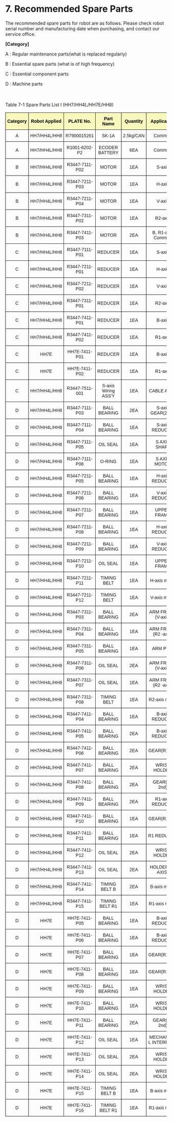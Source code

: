 ﻿# 7. Recommended Spare Parts

The recommended spare parts for robot are as follows. Please check robot serial number and manufacturing date when purchasing, and contact our service office.

<b>[Category]</b>

A : Regular maintenance parts(what is replaced regularly)

B : Essential spare parts (what is of high frequency)

C : Essential component parts

D : Machine parts


<br></br>
Table 7-1 Spare Parts List I (HH7/HH4L/HH7E/HH8)
<style type="text/css">
.tg  {border-collapse:collapse;border-spacing:0;}
.tg td{border-color:black;border-style:solid;border-width:1px;font-family:Arial, sans-serif;font-size:14px;
  overflow:hidden;padding:10px 5px;word-break:normal;}
.tg th{border-color:black;border-style:solid;border-width:1px;font-family:Arial, sans-serif;font-size:14px;
  font-weight:normal;overflow:hidden;padding:10px 5px;word-break:normal;}
.tg .tg-jafi{background-color:#f8f8be;color:#000000;font-weight:bold;text-align:center;vertical-align:middle}
.tg .tg-nrix{text-align:center;vertical-align:middle}
</style>
<table class="tg">
<thead>
  <tr>
    <th class="tg-jafi">Category</th>
    <th class="tg-jafi">Robot Applied</th>
    <th class="tg-jafi">PLATE No.</th>
    <th class="tg-jafi">Part Name</th>
    <th class="tg-jafi">Quantity</th>
    <th class="tg-jafi">Application</th>
  </tr>
</thead>
<tbody>
  <tr>
    <td class="tg-nrix">A</td>
    <td class="tg-nrix">HH7/HH4L/HH8</td>
    <td class="tg-nrix">R7900015261</td>
    <td class="tg-nrix">SK-1A</td>
    <td class="tg-nrix">2.5kg/CAN</td>
    <td class="tg-nrix">Common</td>
  </tr>
  <tr>
    <td class="tg-nrix">A</td>
    <td class="tg-nrix">HH7/HH4L/HH8</td>
    <td class="tg-nrix">R1001-6202-P2</td>
    <td class="tg-nrix">ECODER BATTERY</td>
    <td class="tg-nrix">6EA</td>
    <td class="tg-nrix">Common</td>
  </tr>
  <tr>
    <td class="tg-nrix">B</td>
    <td class="tg-nrix">HH7/HH4L/HH8</td>
    <td class="tg-nrix">R3447-7111-P02</td>
    <td class="tg-nrix">MOTOR</td>
    <td class="tg-nrix">1EA</td>
    <td class="tg-nrix">S-axis</td>
  </tr>
  <tr>
    <td class="tg-nrix">B</td>
    <td class="tg-nrix">HH7/HH4L/HH8</td>
    <td class="tg-nrix">R3447-7211-P03</td>
    <td class="tg-nrix">MOTOR</td>
    <td class="tg-nrix">1EA</td>
    <td class="tg-nrix">H-axis</td>
  </tr>
  <tr>
    <td class="tg-nrix">B</td>
    <td class="tg-nrix">HH7/HH4L/HH8</td>
    <td class="tg-nrix">R3447-7211-P04</td>
    <td class="tg-nrix">MOTOR</td>
    <td class="tg-nrix">1EA</td>
    <td class="tg-nrix">V-axis</td>
  </tr>
  <tr>
    <td class="tg-nrix">B</td>
    <td class="tg-nrix">HH7/HH4L/HH8</td>
    <td class="tg-nrix">R3447-7311-P02</td>
    <td class="tg-nrix">MOTOR</td>
    <td class="tg-nrix">1EA</td>
    <td class="tg-nrix">R2-axis</td>
  </tr>
   <tr>
    <td class="tg-nrix">B</td>
    <td class="tg-nrix">HH7/HH4L/HH8</td>
    <td class="tg-nrix">R3447-7411-P03</td>
    <td class="tg-nrix">MOTOR</td>
    <td class="tg-nrix">2EA</td>
    <td class="tg-nrix">B, R1-axis Common</td>
  </tr>
  <tr>
    <td class="tg-nrix">C</td>
    <td class="tg-nrix">HH7/HH4L/HH8</td>
    <td class="tg-nrix">R3447-7111-P01</td>
    <td class="tg-nrix">REDUCER</td>
    <td class="tg-nrix">1EA</td>
    <td class="tg-nrix">S-axis</td>
  </tr>
  <tr>
    <td class="tg-nrix">C</td>
    <td class="tg-nrix">HH7/HH4L/HH8</td>
    <td class="tg-nrix">R3447-7211-P01</td>
    <td class="tg-nrix">REDUCER</td>
    <td class="tg-nrix">1EA</td>
    <td class="tg-nrix">H-axis</td>
  </tr>
  <tr>
    <td class="tg-nrix">C</td>
    <td class="tg-nrix">HH7/HH4L/HH8</td>
    <td class="tg-nrix">R3447-7211-P02</td>
    <td class="tg-nrix">REDUCER</td>
    <td class="tg-nrix">1EA</td>
    <td class="tg-nrix">V-axis</td>
  </tr>
  <tr>
    <td class="tg-nrix">C</td>
    <td class="tg-nrix">HH7/HH4L/HH8</td>
    <td class="tg-nrix">R3447-7311-P01</td>
    <td class="tg-nrix">REDUCER</td>
    <td class="tg-nrix">1EA</td>
    <td class="tg-nrix">R2-axis</td>
  </tr>
  <tr>
    <td class="tg-nrix">C</td>
    <td class="tg-nrix">HH7/HH4L/HH8</td>
    <td class="tg-nrix">R3447-7411-P01</td>
    <td class="tg-nrix">REDUCER</td>
    <td class="tg-nrix">1EA</td>
    <td class="tg-nrix">B-axis</td>
  </tr>
  <tr>
    <td class="tg-nrix">C</td>
    <td class="tg-nrix">HH7/HH4L/HH8</td>
    <td class="tg-nrix">R3447-7411-P02</td>
    <td class="tg-nrix">REDUCER</td>
    <td class="tg-nrix">1EA</td>
    <td class="tg-nrix">R1-axis</td>
  </tr>
  <tr>
    <td class="tg-nrix">C</td>
    <td class="tg-nrix">HH7E</td>
    <td class="tg-nrix">HH7E-7411-P01</td>
    <td class="tg-nrix">REDUCER</td>
    <td class="tg-nrix">1EA</td>
    <td class="tg-nrix">B-axis</td>
  </tr>
  <tr>
    <td class="tg-nrix">C</td>
    <td class="tg-nrix">HH7E</td>
    <td class="tg-nrix">HH7E-7411-P02</td>
    <td class="tg-nrix">REDUCER</td>
    <td class="tg-nrix">1EA</td>
    <td class="tg-nrix">R1-axis</td>
  </tr>
  <tr>
    <td class="tg-nrix">C</td>
    <td class="tg-nrix">HH7/HH4L/HH8</td>
    <td class="tg-nrix">R3447-7511-001</td>
    <td class="tg-nrix">S-axis Wiring ASS'Y</td>
    <td class="tg-nrix">1EA</td>
    <td class="tg-nrix">CABLE ASSY</td>
  </tr>
  <tr>
    <td class="tg-nrix">D</td>
    <td class="tg-nrix">HH7/HH4L/HH8</td>
    <td class="tg-nrix">R3447-7111-P03</td>
    <td class="tg-nrix">BALL BEARING</td>
    <td class="tg-nrix">2EA</td>
    <td class="tg-nrix">S-axis GEAR(2ND)</td>
  </tr>
  <tr>
    <td class="tg-nrix">D</td>
    <td class="tg-nrix">HH7/HH4L/HH8</td>
    <td class="tg-nrix">R3447-7111-P04</td>
    <td class="tg-nrix">BALL BEARING</td>
    <td class="tg-nrix">1EA</td>
    <td class="tg-nrix">S-axis REDUCER</td>
  </tr>
  <tr>
    <td class="tg-nrix">D</td>
    <td class="tg-nrix">HH7/HH4L/HH8</td>
    <td class="tg-nrix">R3447-7111-P05</td>
    <td class="tg-nrix">OIL SEAL</td>
    <td class="tg-nrix">1EA</td>
    <td class="tg-nrix">S AXIS SHAFT</td>
  </tr>
  <tr>
    <td class="tg-nrix">D</td>
    <td class="tg-nrix">HH7/HH4L/HH8</td>
    <td class="tg-nrix">R3447-7111-P06</td>
    <td class="tg-nrix">O-RING</td>
    <td class="tg-nrix">1EA</td>
    <td class="tg-nrix">S AXIS MOTOR</td>
  </tr>
    <tr>
    <td class="tg-nrix">D</td>
    <td class="tg-nrix">HH7/HH4L/HH8</td>
    <td class="tg-nrix">R3447-7211-P05</td>
    <td class="tg-nrix">BALL BEARING</td>
    <td class="tg-nrix">1EA</td>
    <td class="tg-nrix">H-axis REDUCER</td>
  </tr>
    <tr>
    <td class="tg-nrix">D</td>
    <td class="tg-nrix">HH7/HH4L/HH8</td>
    <td class="tg-nrix">R3447-7211-P06</td>
    <td class="tg-nrix">BALL BEARING</td>
    <td class="tg-nrix">1EA</td>
    <td class="tg-nrix">V-axis REDUCER</td>
  </tr>
    <tr>
    <td class="tg-nrix">D</td>
    <td class="tg-nrix">HH7/HH4L/HH8</td>
    <td class="tg-nrix">R3447-7211-P07</td>
    <td class="tg-nrix">BALL BEARING</td>
    <td class="tg-nrix">1EA</td>
    <td class="tg-nrix">UPPER FRAME</td>
  </tr>
    <tr>
    <td class="tg-nrix">D</td>
    <td class="tg-nrix">HH7/HH4L/HH8</td>
    <td class="tg-nrix">R3447-7211-P08</td>
    <td class="tg-nrix">BALL BEARING</td>
    <td class="tg-nrix">1EA</td>
    <td class="tg-nrix">H-axis REDUCER</td>
  </tr>
    <tr>
    <td class="tg-nrix">D</td>
    <td class="tg-nrix">HH7/HH4L/HH8</td>
    <td class="tg-nrix">R3447-7211-P09</td>
    <td class="tg-nrix">BALL BEARING</td>
    <td class="tg-nrix">1EA</td>
    <td class="tg-nrix">V-axis REDUCER</td>
  </tr>
  <tr>
    <td class="tg-nrix">D</td>
    <td class="tg-nrix">HH7/HH4L/HH8</td>
    <td class="tg-nrix">R3447-7211-P10</td>
    <td class="tg-nrix">OIL SEAL</td>
    <td class="tg-nrix">1EA</td>
    <td class="tg-nrix">UPPER FRAME</td>
  </tr>
  <tr>
    <td class="tg-nrix">D</td>
    <td class="tg-nrix">HH7/HH4L/HH8</td>
    <td class="tg-nrix">R3447-7211-P11</td>
    <td class="tg-nrix">TIMING BELT</td>
    <td class="tg-nrix">1EA</td>
    <td class="tg-nrix">H-axis motor</td>
  </tr>
  <tr>
    <td class="tg-nrix">D</td>
    <td class="tg-nrix">HH7/HH4L/HH8</td>
    <td class="tg-nrix">R3447-7211-P12</td>
    <td class="tg-nrix">TIMING BELT</td>
    <td class="tg-nrix">1EA</td>
    <td class="tg-nrix">V-axis motor</td>
  </tr>
  <tr>
    <td class="tg-nrix">D</td>
    <td class="tg-nrix">HH7/HH4L/HH8</td>
    <td class="tg-nrix">R3447-7311-P03</td>
    <td class="tg-nrix">BALL BEARING</td>
    <td class="tg-nrix">2EA</td>
    <td class="tg-nrix">ARM FRAME (V-axis)</td>
  </tr>
    <tr>
    <td class="tg-nrix">D</td>
    <td class="tg-nrix">HH7/HH4L/HH8</td>
    <td class="tg-nrix">R3447-7311-P04</td>
    <td class="tg-nrix">BALL BEARING</td>
    <td class="tg-nrix">1EA</td>
    <td class="tg-nrix">ARM FRAME (R2 -axis)</td>
  </tr>
    <tr>
    <td class="tg-nrix">D</td>
    <td class="tg-nrix">HH7/HH4L/HH8</td>
    <td class="tg-nrix">R3447-7311-P05</td>
    <td class="tg-nrix">BALL BEARING</td>
    <td class="tg-nrix">1EA</td>
    <td class="tg-nrix">ARM PIPE</td>
  </tr>
    <tr>
    <td class="tg-nrix">D</td>
    <td class="tg-nrix">HH7/HH4L/HH8</td>
    <td class="tg-nrix">R3447-7311-P06</td>
    <td class="tg-nrix">OIL SEAL</td>
    <td class="tg-nrix">2EA</td>
    <td class="tg-nrix">ARM FRAME (V-axis)</td>
  </tr>
    <tr>
    <td class="tg-nrix">D</td>
    <td class="tg-nrix">HH7/HH4L/HH8</td>
    <td class="tg-nrix">R3447-7311-P07</td>
    <td class="tg-nrix">OIL SEAL</td>
    <td class="tg-nrix">1EA</td>
    <td class="tg-nrix">ARM FRAME (R2 -axis)</td>
  </tr>
  <tr>
    <td class="tg-nrix">D</td>
    <td class="tg-nrix">HH7/HH4L/HH8</td>
    <td class="tg-nrix">R3447-7311-P08</td>
    <td class="tg-nrix">TIMING BELT</td>
    <td class="tg-nrix">1EA</td>
    <td class="tg-nrix">R2-axis motor</td>
  </tr>
    <tr>
    <td class="tg-nrix">D</td>
    <td class="tg-nrix">HH7/HH4L/HH8</td>
    <td class="tg-nrix">R3447-7411-P04</td>
    <td class="tg-nrix">BALL BEARING</td>
    <td class="tg-nrix">1EA</td>
    <td class="tg-nrix">B-axis REDUCER</td>
  </tr>
    <tr>
    <td class="tg-nrix">D</td>
    <td class="tg-nrix">HH7/HH4L/HH8</td>
    <td class="tg-nrix">R3447-7411-P05</td>
    <td class="tg-nrix">BALL BEARING</td>
    <td class="tg-nrix">2EA</td>
    <td class="tg-nrix">B-axis REDUCER</td>
  </tr>
      <tr>
    <td class="tg-nrix">D</td>
    <td class="tg-nrix">HH7/HH4L/HH8</td>
    <td class="tg-nrix">R3447-7411-P06</td>
    <td class="tg-nrix">BALL BEARING</td>
    <td class="tg-nrix">2EA</td>
    <td class="tg-nrix">GEAR(R1 1st)</td>
  </tr>
    <tr>
    <td class="tg-nrix">D</td>
    <td class="tg-nrix">HH7/HH4L/HH8</td>
    <td class="tg-nrix">R3447-7411-P07</td>
    <td class="tg-nrix">BALL BEARING</td>
    <td class="tg-nrix">2EA</td>
    <td class="tg-nrix">WRIST HOLDER</td>
  </tr>
    <tr>
    <td class="tg-nrix">D</td>
    <td class="tg-nrix">HH7/HH4L/HH8</td>
    <td class="tg-nrix">R3447-7411-P08</td>
    <td class="tg-nrix">BALL BEARING</td>
    <td class="tg-nrix">2EA</td>
    <td class="tg-nrix">GEAR(R1 2nd)</td>
  </tr>
    <tr>
    <td class="tg-nrix">D</td>
    <td class="tg-nrix">HH7/HH4L/HH8</td>
    <td class="tg-nrix">R3447-7411-P09</td>
    <td class="tg-nrix">BALL BEARING</td>
    <td class="tg-nrix">2EA</td>
    <td class="tg-nrix">R1-axis REDUCER</td>
  </tr>
    <tr>
    <td class="tg-nrix">D</td>
    <td class="tg-nrix">HH7/HH4L/HH8</td>
    <td class="tg-nrix">R3447-7411-P10</td>
    <td class="tg-nrix">BALL BEARING</td>
    <td class="tg-nrix">1EA</td>
    <td class="tg-nrix">GEAR(R1 1st)</td>
  </tr>
    <tr>
    <td class="tg-nrix">D</td>
    <td class="tg-nrix">HH7/HH4L/HH8</td>
    <td class="tg-nrix">R3447-7411-P11</td>
    <td class="tg-nrix">BALL BEARING</td>
    <td class="tg-nrix">1EA</td>
    <td class="tg-nrix">R1 REDUCER</td>
  </tr>
    <tr>
    <td class="tg-nrix">D</td>
    <td class="tg-nrix">HH7/HH4L/HH8</td>
    <td class="tg-nrix">R3447-7411-P12</td>
    <td class="tg-nrix">OIL SEAL</td>
    <td class="tg-nrix">2EA</td>
    <td class="tg-nrix">WRIST HOLDER</td>
  </tr>
    <tr>
    <td class="tg-nrix">D</td>
    <td class="tg-nrix">HH7/HH4L/HH8</td>
    <td class="tg-nrix">R3447-7411-P13</td>
    <td class="tg-nrix">OIL SEAL</td>
    <td class="tg-nrix">2EA</td>
    <td class="tg-nrix">HOLDER(R1 AXIS)</td>
  </tr>
  <tr>
    <td class="tg-nrix">D</td>
    <td class="tg-nrix">HH7/HH4L/HH8</td>
    <td class="tg-nrix">R3447-7411-P14</td>
    <td class="tg-nrix">TIMING BELT B</td>
    <td class="tg-nrix">2EA</td>
    <td class="tg-nrix">B-axis motor</td>
  </tr>
  <tr>
    <td class="tg-nrix">D</td>
    <td class="tg-nrix">HH7/HH4L/HH8</td>
    <td class="tg-nrix">R3447-7411-P15</td>
    <td class="tg-nrix">TIMING BELT R1</td>
    <td class="tg-nrix">1EA</td>
    <td class="tg-nrix">R1-axis motor</td>
  </tr>
  <tr>
    <td class="tg-nrix">D</td>
    <td class="tg-nrix">HH7E</td>
    <td class="tg-nrix">HH7E-7411-P05</td>
    <td class="tg-nrix">BALL BEARING</td>
    <td class="tg-nrix">1EA</td>
    <td class="tg-nrix">B-axis REDUCER</td>
  </tr>
    <tr>
    <td class="tg-nrix">D</td>
    <td class="tg-nrix">HH7E</td>
    <td class="tg-nrix">HH7E-7411-P06</td>
    <td class="tg-nrix">BALL BEARING</td>
    <td class="tg-nrix">1EA</td>
    <td class="tg-nrix">B-axis REDUCER</td>
  </tr>
    <tr>
    <td class="tg-nrix">D</td>
    <td class="tg-nrix">HH7E</td>
    <td class="tg-nrix">HH7E-7411-P07</td>
    <td class="tg-nrix">BALL BEARING</td>
    <td class="tg-nrix">1EA</td>
    <td class="tg-nrix">GEAR(R1 1st)</td>
  </tr>
    <tr>
    <td class="tg-nrix">D</td>
    <td class="tg-nrix">HH7E</td>
    <td class="tg-nrix">HH7E-7411-P08</td>
    <td class="tg-nrix">BALL BEARING</td>
    <td class="tg-nrix">1EA</td>
    <td class="tg-nrix">GEAR(R1 1st)</td>
  </tr>
    <tr>
    <td class="tg-nrix">D</td>
    <td class="tg-nrix">HH7E</td>
    <td class="tg-nrix">HH7E-7411-P09</td>
    <td class="tg-nrix">BALL BEARING</td>
    <td class="tg-nrix">1EA</td>
    <td class="tg-nrix">WRIST HOLDER</td>
  </tr>
    <tr>
    <td class="tg-nrix">D</td>
    <td class="tg-nrix">HH7E</td>
    <td class="tg-nrix">HH7E-7411-P10</td>
    <td class="tg-nrix">BALL BEARING</td>
    <td class="tg-nrix">1EA</td>
    <td class="tg-nrix">WRIST HOLDER</td>
  </tr>
    <tr>
    <td class="tg-nrix">D</td>
    <td class="tg-nrix">HH7E</td>
    <td class="tg-nrix">HH7E-7411-P11</td>
    <td class="tg-nrix">BALL BEARING</td>
    <td class="tg-nrix">2EA</td>
    <td class="tg-nrix">GEAR(R1 2nd)</td>
  </tr>
  <tr>
    <td class="tg-nrix">D</td>
    <td class="tg-nrix">HH7E</td>
    <td class="tg-nrix">HH7E-7411-P12</td>
    <td class="tg-nrix">OIL SEAL</td>
    <td class="tg-nrix">1EA</td>
    <td class="tg-nrix">MECHANICAL INTERFACE</td>
  </tr>
    <tr>
    <td class="tg-nrix">D</td>
    <td class="tg-nrix">HH7E</td>
    <td class="tg-nrix">HH7E-7411-P13</td>
    <td class="tg-nrix">OIL SEAL</td>
    <td class="tg-nrix">2EA</td>
    <td class="tg-nrix">WRIST HOLDER</td>
  </tr>
    <tr>
    <td class="tg-nrix">D</td>
    <td class="tg-nrix">HH7E</td>
    <td class="tg-nrix">HH7E-7411-P14</td>
    <td class="tg-nrix">OIL SEAL</td>
    <td class="tg-nrix">2EA</td>
    <td class="tg-nrix">WRIST HOLDER</td>
  </tr>
  <tr>
    <td class="tg-nrix">D</td>
    <td class="tg-nrix">HH7E</td>
    <td class="tg-nrix">HH7E-7411-P15</td>
    <td class="tg-nrix">TIMING BELT B</td>
    <td class="tg-nrix">1EA</td>
    <td class="tg-nrix">B-axis motor</td>
  </tr>
  <tr>
    <td class="tg-nrix">D</td>
    <td class="tg-nrix">HH7E</td>
    <td class="tg-nrix">HH7E-7411-P16</td>
    <td class="tg-nrix">TIMING BELT R1</td>
    <td class="tg-nrix">1EA</td>
    <td class="tg-nrix">R1-axis motor</td>
  </tr>
</tbody>
</table>